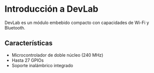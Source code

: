 # Introducción a DevLab

DevLab es un módulo embebido compacto con capacidades de Wi-Fi y Bluetooth.

## Características

- Microcontrolador de doble núcleo (240 MHz)
- Hasta 27 GPIOs
- Soporte inalámbrico integrado
